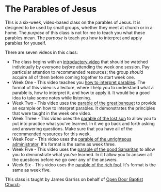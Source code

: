 # The Parables of Jesus
This is a six-week, video-based class on the parables of Jesus.  It is designed to be used by small groups, whether they meet at church or in a home. The *purpose* of this class is not for me to teach you what these parables mean.  The *purpose* is teach you how to interpret and apply parables for youself.

There are seven videos in this class:

* The class begins with an [introductory video](https://www.youtube.com/watch?v=mJnlcwlPsiM&index=2&t=0s&list=PL4bBxNW7CYAOco9qD_-bDvQMdsLxzBSQi) that should be watched individually by everyone *before* attending the week one session. Pay particular attention to recommended resources; the group *should* acquire all of them before coming together to start week one.
* Week One - This video teaches you [how to interpret parables](https://www.youtube.com/watch?v=G9ir3MbwCRs&index=3&t=0s&list=PL4bBxNW7CYAOco9qD_-bDvQMdsLxzBSQi).  The format of this video is a lecture, where I help you to understand what a parable is, how to interpret it, and how to apply it.  It would be a good idea to take some notes while listening.
* Week Two - This video uses the [parable of the great banquet](https://www.youtube.com/watch?v=uVRt6_BsLxk&index=4&t=0s&list=PL4bBxNW7CYAOco9qD_-bDvQMdsLxzBSQi) to provide an example on how to interpret parables. It demonstrates the principles that were taught in the week one video.
* Week Three - This video uses the [parable of the lost son](https://www.youtube.com/watch?v=qFMpD0BTMHA&index=5&t=0s&list=PL4bBxNW7CYAOco9qD_-bDvQMdsLxzBSQi) to allow you to put into practice what you've learned. In it we go back and forth asking and answering questions.  Make sure that you have all of the recommended resources for this week.
* Week Four - This video uses the [parable of the unrighteous administrator](https://www.youtube.com/watch?v=egRXJ3f6M2I&index=6&t=0s&list=PL4bBxNW7CYAOco9qD_-bDvQMdsLxzBSQi).  It's format is the same as week three.
* Week Five - This video uses the [parable of the good Samaritan](https://www.youtube.com/watch?v=O9IekhjC3RU&index=7&t=0s&list=PL4bBxNW7CYAOco9qD_-bDvQMdsLxzBSQi) to allow you to demonstrate what you've learned.  In it I allow you to answer all the questions before we go over any of the answers.
* Week Six - This video uses the [parable of the rich fool](https://www.youtube.com/watch?v=11iPXoHf7Gk&index=8&t=0s&list=PL4bBxNW7CYAOco9qD_-bDvQMdsLxzBSQi). It's format is the same as week five.

This class is taught by James Garriss on behalf of [Open Door Baptist Church](http://opendoorlife.com/).
